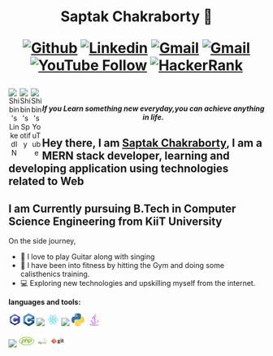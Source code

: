 <!-- ### Hi there I am Saptak Chakraborty👋 -->
<h1 align="center"> Saptak Chakraborty 👋 

[![Github](https://img.shields.io/static/v1?label=&message=Github&color=black&style=flat&logo=github)](https://github.com/Saptak10)
[![Linkedin](https://img.shields.io/static/v1?label=&message=Linkedin&color=0E7FBF&&&style=flat&logo=linkedin&logoColor=white)](https://www.linkedin.com/in/saptak-chakraborty/)
[![Gmail](https://img.shields.io/static/v1?label=Gmail&labelColor=EA0008&message=saptak.bugatti20@gmail.com&color=555555&style=flat&logo=gmail&logoColor=white)](mailto:saptak.bugatti20@gmail.com)
[![Gmail](https://img.shields.io/static/v1?label=Gmail&labelColor=EA0008&message=1929114@kiit.ac.in&color=555555&style=flat&logo=gmail&logoColor=white)](mailto:1929114@kiit.ac.in)
[![YouTube Follow](https://img.shields.io/youtube/channel/views/UC7VlXXvUZhxoo2ux617y_Gg?logo=YouTube&style=flat)](https://www.youtube.com/channel/UC7VlXXvUZhxoo2ux617y_Gg)
[![HackerRank](https://img.shields.io/website?label=HackerRank&style=flat&url=https%3A%2F%2Fwww.hackerrank.com%2Fsaptak_bugatti20)](https://www.hackerrank.com/saptak_bugatti20)

  </h1>
  
<a align="center" href="https://www.linkedin.com/in/saptak-chakraborty/">
  <img align="left" alt="Shibin's LinkedIN" width="22px" src="https://raw.githubusercontent.com/peterthehan/peterthehan/master/assets/linkedin.svg" />
</a>
<a align="center" href="https://open.spotify.com/user/31humkqtfuyh3f4znuavyt2fwqsu">
  <img align="left" alt="Shibin's Spotify" width="22px" src="https://raw.githubusercontent.com/peterthehan/peterthehan/master/assets/spotify.svg" />
</a>
<a align="center" href="https://www.youtube.com/channel/UC7VlXXvUZhxoo2ux617y_Gg">
  <img align="left" alt="Shibin's YouTube" width="22px" src="https://github.com/peterthehan/peterthehan/blob/master/assets/youtube.svg" />
</a>
  

<br>

<p align='center'><em><b>If you Learn something new everyday,you can achieve anything in life.</b></em></p>
  
## Hey there, I am [Saptak Chakraborty](https://saptakportfolio.netlify.app/), I am a MERN stack developer, learning and developing application using technologies related to Web
## I am Currently pursuing B.Tech in Computer Science Engineering from KiiT University 

On the side journey,
  
- 🎸 I love to play Guitar along with singing 
- 🥊 I have been into fitness by hitting the Gym and doing some calisthenics training.
- 💻 Exploring new technologies and upskilling myself from the internet.
 

**languages and tools:**  

<img height="25" src="https://github.com/Aakarsh-B/trying-repos/blob/master/c-programming.png"> <img height="25" src="https://github.com/Aakarsh-B/trying-repos/blob/master/c++.png"> <img height="25" src="https://w7.pngwing.com/pngs/212/722/png-transparent-web-development-express-js-javascript-software-framework-laravel-world-wide-web-purple-blue-text.png"> <img height="25" src="https://raw.githubusercontent.com/github/explore/80688e429a7d4ef2fca1e82350fe8e3517d3494d/topics/react/react.png"> <img height="25" src="https://www.google.com/url?sa=i&url=https%3A%2F%2Ffavpng.com%2Fpng_view%2Fjavascript-logo-node-js-javascript-react-logo-express-js-png%2FqHrEb0iR&psig=AOvVaw3tk912klEwGK0VgXMXvkoA&ust=1630484862674000&source=images&cd=vfe&ved=0CAsQjRxqFwoTCIijvtHr2vICFQAAAAAdAAAAABAK"> <img height="25" src="https://github.com/Aakarsh-B/trying-repos/blob/master/python-5.svg?raw=true">
<img height="25" src="https://github.com/itsmeshibintmz/itsmeshibintmz/blob/main/java.png">

<img height="25" src="https://avatars.githubusercontent.com/u/9919?s=200&v=4">

<img height="25" src="https://github.com/itsmeshibintmz/itsmeshibintmz/blob/main/php.png">
<img height="25" src="https://raw.githubusercontent.com/github/explore/80688e429a7d4ef2fca1e82350fe8e3517d3494d/topics/mysql/mysql.png">
<img height="25" src="https://raw.githubusercontent.com/github/explore/80688e429a7d4ef2fca1e82350fe8e3517d3494d/topics/git/git.png">
<!--
**Saptak10/Saptak10** is a ✨ _special_ ✨ repository because its `README.md` (this file) appears on your GitHub profile.

Here are some ideas to get you started:

- 🔭 I’m currently working on ...
- 🌱 I’m currently learning ...
- 👯 I’m looking to collaborate on ...
- 🤔 I’m looking for help with ...
- 💬 Ask me about ...
- 📫 How to reach me: ...
- 😄 Pronouns: ...
- ⚡ Fun fact: ...
-->
